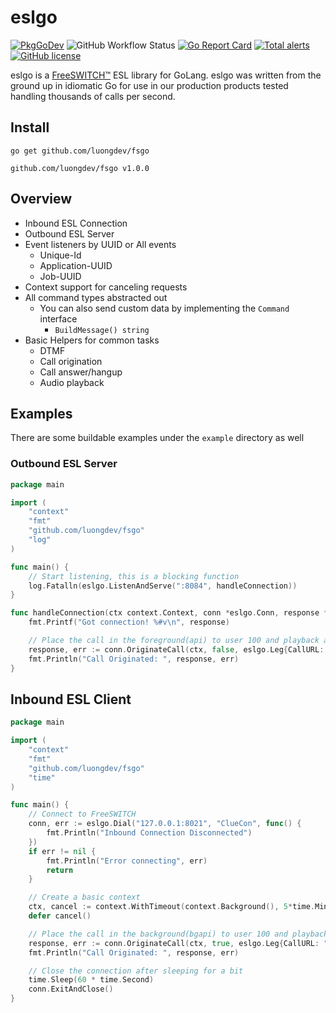 # eslgo
[![PkgGoDev](https://pkg.go.dev/badge/github.com/luongdev/fsgo)](https://pkg.go.dev/github.com/luongdev/fsgo)
![GitHub Workflow Status](https://img.shields.io/github/workflow/status/percipia/eslgo/Go)
[![Go Report Card](https://goreportcard.com/badge/github.com/luongdev/fsgo)](https://goreportcard.com/report/github.com/luongdev/fsgo)
[![Total alerts](https://img.shields.io/lgtm/alerts/g/percipia/eslgo.svg?logo=lgtm&logoWidth=18)](https://lgtm.com/projects/g/percipia/eslgo/alerts/)
[![GitHub license](https://img.shields.io/github/license/percipia/eslgo)](https://github.com/luongdev/fsgo/blob/v1/LICENSE)

eslgo is a [FreeSWITCH™](https://freeswitch.com/) ESL library for GoLang.
eslgo was written from the ground up in idiomatic Go for use in our production products tested handling thousands of calls per second.

## Install
```
go get github.com/luongdev/fsgo
```
```
github.com/luongdev/fsgo v1.0.0
```

## Overview
- Inbound ESL Connection
- Outbound ESL Server
- Event listeners by UUID or All events
  - Unique-Id
  - Application-UUID
  - Job-UUID
- Context support for canceling requests
- All command types abstracted out
  - You can also send custom data by implementing the `Command` interface
    - `BuildMessage() string`
- Basic Helpers for common tasks
  - DTMF
  - Call origination
  - Call answer/hangup
  - Audio playback

## Examples
There are some buildable examples under the `example` directory as well
### Outbound ESL Server
```go
package main

import (
	"context"
	"fmt"
	"github.com/luongdev/fsgo"
	"log"
)

func main() {
	// Start listening, this is a blocking function
	log.Fatalln(eslgo.ListenAndServe(":8084", handleConnection))
}

func handleConnection(ctx context.Context, conn *eslgo.Conn, response *eslgo.RawResponse) {
	fmt.Printf("Got connection! %#v\n", response)

	// Place the call in the foreground(api) to user 100 and playback an audio file as the bLeg and no exported variables
	response, err := conn.OriginateCall(ctx, false, eslgo.Leg{CallURL: "user/100"}, eslgo.Leg{CallURL: "&playback(misc/ivr-to_hear_screaming_monkeys.wav)"}, map[string]string{})
	fmt.Println("Call Originated: ", response, err)
}
```
## Inbound ESL Client
```go
package main

import (
	"context"
	"fmt"
	"github.com/luongdev/fsgo"
	"time"
)

func main() {
	// Connect to FreeSWITCH
	conn, err := eslgo.Dial("127.0.0.1:8021", "ClueCon", func() {
		fmt.Println("Inbound Connection Disconnected")
	})
	if err != nil {
		fmt.Println("Error connecting", err)
		return
	}

	// Create a basic context
	ctx, cancel := context.WithTimeout(context.Background(), 5*time.Minute)
	defer cancel()

	// Place the call in the background(bgapi) to user 100 and playback an audio file as the bLeg and no exported variables
	response, err := conn.OriginateCall(ctx, true, eslgo.Leg{CallURL: "user/100"}, eslgo.Leg{CallURL: "&playback(misc/ivr-to_hear_screaming_monkeys.wav)"}, map[string]string{})
	fmt.Println("Call Originated: ", response, err)

	// Close the connection after sleeping for a bit
	time.Sleep(60 * time.Second)
	conn.ExitAndClose()
}
```